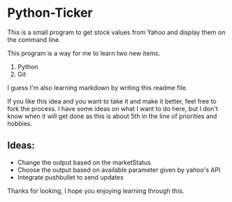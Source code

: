 # Python-Ticker
This is a small program to get stock values from Yahoo and display them on the command line.

This program is a way for me to learn two new items.
1. Python
1. Git

I guess I'm also learning markdown by writing this readme file.

If you like this idea and you want to take it and make it better, feel free to fork the process.  I have some ideas on what I want to do here, but I don't know when it will get done as this is about 5th in the line of priorities and hobbies.

## Ideas:
* Change the output based on the marketStatus
* Choose the output based on available parameter given by yahoo's API
* Integrate pushbullet to send updates 

Thanks for looking, I hope you enjoying learning through this.
